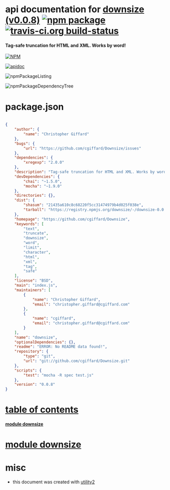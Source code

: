 # api documentation for  [downsize (v0.0.8)](https://github.com/cgiffard/Downsize)  [![npm package](https://img.shields.io/npm/v/npmdoc-downsize.svg?style=flat-square)](https://www.npmjs.org/package/npmdoc-downsize) [![travis-ci.org build-status](https://api.travis-ci.org/npmdoc/node-npmdoc-downsize.svg)](https://travis-ci.org/npmdoc/node-npmdoc-downsize)
#### Tag-safe truncation for HTML and XML. Works by word!

[![NPM](https://nodei.co/npm/downsize.png?downloads=true)](https://www.npmjs.com/package/downsize)

[![apidoc](https://npmdoc.github.io/node-npmdoc-downsize/build/screenCapture.buildNpmdoc.browser._2Fhome_2Ftravis_2Fbuild_2Fnpmdoc_2Fnode-npmdoc-downsize_2Ftmp_2Fbuild_2Fapidoc.html.png)](https://npmdoc.github.io/node-npmdoc-downsize/build/apidoc.html)

![npmPackageListing](https://npmdoc.github.io/node-npmdoc-downsize/build/screenCapture.npmPackageListing.svg)

![npmPackageDependencyTree](https://npmdoc.github.io/node-npmdoc-downsize/build/screenCapture.npmPackageDependencyTree.svg)



# package.json

```json

{
    "author": {
        "name": "Christopher Giffard"
    },
    "bugs": {
        "url": "https://github.com/cgiffard/Downsize/issues"
    },
    "dependencies": {
        "xregexp": "2.0.0"
    },
    "description": "Tag-safe truncation for HTML and XML. Works by word!",
    "devDependencies": {
        "chai": "~1.5.0",
        "mocha": "~1.9.0"
    },
    "directories": {},
    "dist": {
        "shasum": "21435a610c8c68220f5cc31474979b4d025f038e",
        "tarball": "https://registry.npmjs.org/downsize/-/downsize-0.0.8.tgz"
    },
    "homepage": "https://github.com/cgiffard/Downsize",
    "keywords": [
        "text",
        "truncate",
        "downsize",
        "word",
        "limit",
        "character",
        "html",
        "xml",
        "tag",
        "safe"
    ],
    "license": "BSD",
    "main": "index.js",
    "maintainers": [
        {
            "name": "Christopher Giffard",
            "email": "christopher.giffard@cgiffard.com"
        },
        {
            "name": "cgiffard",
            "email": "christopher.giffard@cgiffard.com"
        }
    ],
    "name": "downsize",
    "optionalDependencies": {},
    "readme": "ERROR: No README data found!",
    "repository": {
        "type": "git",
        "url": "git://github.com/cgiffard/Downsize.git"
    },
    "scripts": {
        "test": "mocha -R spec test.js"
    },
    "version": "0.0.8"
}
```



# <a name="apidoc.tableOfContents"></a>[table of contents](#apidoc.tableOfContents)

#### [module downsize](#apidoc.module.downsize)



# <a name="apidoc.module.downsize"></a>[module downsize](#apidoc.module.downsize)



# misc
- this document was created with [utility2](https://github.com/kaizhu256/node-utility2)
